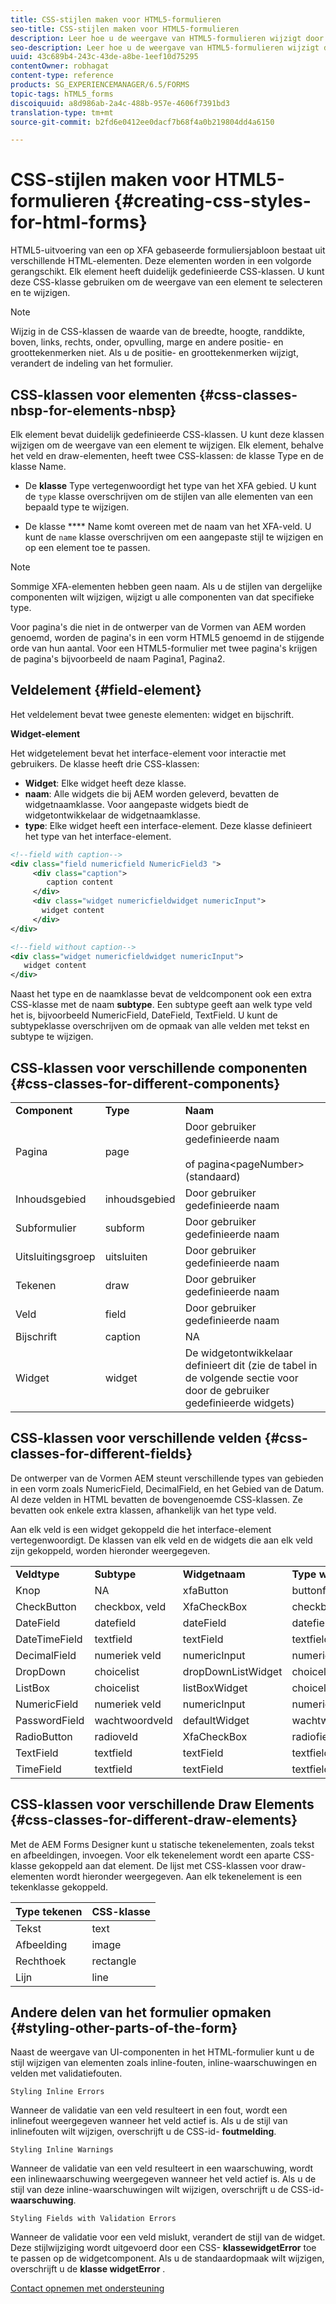```yaml
---
title: CSS-stijlen maken voor HTML5-formulieren
seo-title: CSS-stijlen maken voor HTML5-formulieren
description: Leer hoe u de weergave van HTML5-formulieren wijzigt door de CSS-klasse te wijzigen die is gekoppeld aan het HTML-formulierelement.
seo-description: Leer hoe u de weergave van HTML5-formulieren wijzigt door de CSS-klasse te wijzigen die is gekoppeld aan het HTML-formulierelement.
uuid: 43c689b4-243c-43de-a8be-1eef10d75295
contentOwner: robhagat
content-type: reference
products: SG_EXPERIENCEMANAGER/6.5/FORMS
topic-tags: hTML5_forms
discoiquuid: a8d986ab-2a4c-488b-957e-4606f7391bd3
translation-type: tm+mt
source-git-commit: b2fd6e0412ee0dacf7b68f4a0b219804dd4a6150

---
```



# CSS-stijlen maken voor HTML5-formulieren {#creating-css-styles-for-html-forms}

HTML5-uitvoering van een op XFA gebaseerde formuliersjabloon bestaat uit verschillende HTML-elementen. Deze elementen worden in een volgorde gerangschikt. Elk element heeft duidelijk gedefinieerde CSS-klassen. U kunt deze CSS-klasse gebruiken om de weergave van een element te selecteren en te wijzigen.

>[!NOTE]
>
>Wijzig in de CSS-klassen de waarde van de breedte, hoogte, randdikte, boven, links, rechts, onder, opvulling, marge en andere positie- en groottekenmerken niet. Als u de positie- en groottekenmerken wijzigt, verandert de indeling van het formulier.

## CSS-klassen voor elementen {#css-classes-nbsp-for-elements-nbsp}

Elk element bevat duidelijk gedefinieerde CSS-klassen. U kunt deze klassen wijzigen om de weergave van een element te wijzigen. Elk element, behalve het veld en draw-elementen, heeft twee CSS-klassen: de klasse Type en de klasse Name.

* De **klasse** Type vertegenwoordigt het type van het XFA gebied. U kunt de `type` klasse overschrijven om de stijlen van alle elementen van een bepaald type te wijzigen.

* De klasse **** Name komt overeen met de naam van het XFA-veld. U kunt de `name` klasse overschrijven om een aangepaste stijl te wijzigen en op een element toe te passen.

>[!NOTE]
>
>Sommige XFA-elementen hebben geen naam. Als u de stijlen van dergelijke componenten wilt wijzigen, wijzigt u alle componenten van dat specifieke type.

Voor pagina&#39;s die niet in de ontwerper van de Vormen van AEM worden genoemd, worden de pagina&#39;s in een vorm HTML5 genoemd in de stijgende orde van hun aantal. Voor een HTML5-formulier met twee pagina&#39;s krijgen de pagina&#39;s bijvoorbeeld de naam Pagina1, Pagina2.

## Veldelement {#field-element}

Het veldelement bevat twee geneste elementen: widget en bijschrift.

**Widget-element**

Het widgetelement bevat het interface-element voor interactie met gebruikers. De klasse heeft drie CSS-klassen:

* **Widget**: Elke widget heeft deze klasse.
* **naam**: Alle widgets die bij AEM worden geleverd, bevatten de widgetnaamklasse. Voor aangepaste widgets biedt de widgetontwikkelaar de widgetnaamklasse.
* **type**: Elke widget heeft een interface-element. Deze klasse definieert het type van het interface-element.

```xml
<!--field with caption-->
<div class="field numericfield NumericField3 ">
     <div class="caption">
        caption content
     </div>
     <div class="widget numericfieldwidget numericInput">
       widget content
     </div>
</div>

<!--field without caption-->
<div class="widget numericfieldwidget numericInput">
   widget content
</div>
```

Naast het type en de naamklasse bevat de veldcomponent ook een extra CSS-klasse met de naam **subtype**. Een subtype geeft aan welk type veld het is, bijvoorbeeld NumericField, DateField, TextField. U kunt de subtypeklasse overschrijven om de opmaak van alle velden met tekst en subtype te wijzigen.

## CSS-klassen voor verschillende componenten {#css-classes-for-different-components}

<table>
 <tbody>
  <tr>
   <td><strong>Component</strong></td>
   <td><strong>Type</strong></td>
   <td><strong>Naam</strong></td>
  </tr>
  <tr>
   <td>Pagina</td>
   <td>page</td>
   <td>Door gebruiker gedefinieerde naam<br /><br /> of pagina&lt;pageNumber&gt; (standaard)</td>
  </tr>
  <tr>
   <td>Inhoudsgebied</td>
   <td>inhoudsgebied</td>
   <td>Door gebruiker gedefinieerde naam</td>
  </tr>
  <tr>
   <td>Subformulier</td>
   <td>subform</td>
   <td>Door gebruiker gedefinieerde naam</td>
  </tr>
  <tr>
   <td>Uitsluitingsgroep</td>
   <td>uitsluiten</td>
   <td>Door gebruiker gedefinieerde naam</td>
  </tr>
  <tr>
   <td>Tekenen</td>
   <td>draw</td>
   <td>Door gebruiker gedefinieerde naam</td>
  </tr>
  <tr>
   <td>Veld</td>
   <td>field</td>
   <td>Door gebruiker gedefinieerde naam</td>
  </tr>
  <tr>
   <td>Bijschrift</td>
   <td>caption</td>
   <td>NA</td>
  </tr>
  <tr>
   <td>Widget</td>
   <td>widget</td>
   <td>De widgetontwikkelaar definieert dit (zie de tabel in de volgende sectie voor door de gebruiker gedefinieerde widgets)</td>
  </tr>
 </tbody>
</table>

## CSS-klassen voor verschillende velden {#css-classes-for-different-fields}

De ontwerper van de Vormen AEM steunt verschillende types van gebieden in een vorm zoals NumericField, DecimalField, en het Gebied van de Datum. Al deze velden in HTML bevatten de bovengenoemde CSS-klassen. Ze bevatten ook enkele extra klassen, afhankelijk van het type veld.

Aan elk veld is een widget gekoppeld die het interface-element vertegenwoordigt. De klassen van elk veld en de widgets die aan elk veld zijn gekoppeld, worden hieronder weergegeven.

<table>
 <tbody>
  <tr>
   <td><strong>Veldtype</strong></td>
   <td><strong>Subtype</strong></td>
   <td><strong>Widgetnaam</strong></td>
   <td><strong>Type widget</strong></td>
   <td><strong>HTML UI-tag</strong></td>
  </tr>
  <tr>
   <td>Knop<br type="_moz" /> </td>
   <td>NA</td>
   <td>xfaButton<br type="_moz" /> </td>
   <td>buttonfieldwidget<br type="_moz" /> </td>
   <td>input type=button<br type="_moz" /> </td>
  </tr>
  <tr>
   <td>CheckButton<br type="_moz" /> </td>
   <td>checkbox, veld<br /> </td>
   <td>XfaCheckBox<br type="_moz" /> </td>
   <td>checkbox-widget<br type="_moz" /> </td>
   <td>invoertype=checkbox<br type="_moz" /> </td>
  </tr>
  <tr>
   <td>DateField<br type="_moz" /> </td>
   <td>datefield<br type="_moz" /> </td>
   <td>dateField<br type="_moz" /> </td>
   <td>datefieldwidget<br type="_moz" /> </td>
   <td>invoertype=text<br type="_moz" /> </td>
  </tr>
  <tr>
   <td>DateTimeField<br type="_moz" /> </td>
   <td>textfield<br type="_moz" /> </td>
   <td>textField<br type="_moz" /> </td>
   <td>textfield-widget</td>
   <td>invoertype=text<br type="_moz" /> </td>
  </tr>
  <tr>
   <td>DecimalField<br type="_moz" /> </td>
   <td>numeriek veld<br type="_moz" /> </td>
   <td>numericInput<br type="_moz" /> </td>
   <td>numericfieldwidget<br type="_moz" /> </td>
   <td>invoertype=text<br type="_moz" /> </td>
  </tr>
  <tr>
   <td>DropDown<br type="_moz" /> </td>
   <td>choicelist<br type="_moz" /> </td>
   <td>dropDownListWidget<br type="_moz" /> </td>
   <td>choicelistwidget<br type="_moz" /> </td>
   <td>select</td>
  </tr>
  <tr>
   <td>ListBox<br type="_moz" /> </td>
   <td>choicelist<br type="_moz" /> </td>
   <td>listBoxWidget<br type="_moz" /> </td>
   <td>choicelistwidget<br type="_moz" /> </td>
   <td>ol</td>
  </tr>
  <tr>
   <td>NumericField<br type="_moz" /> </td>
   <td>numeriek veld<br type="_moz" /> </td>
   <td>numericInput<br type="_moz" /> </td>
   <td>numericfieldwidget<br type="_moz" /> </td>
   <td>invoertype=text<br type="_moz" /> </td>
  </tr>
  <tr>
   <td>PasswordField<br type="_moz" /> </td>
   <td>wachtwoordveld<br type="_moz" /> </td>
   <td>defaultWidget<br type="_moz" /> </td>
   <td>wachtwoordwidget<br type="_moz" /> </td>
   <td>input type=password<br type="_moz" /> </td>
  </tr>
  <tr>
   <td>RadioButton<br type="_moz" /> </td>
   <td>radioveld<br type="_moz" /> </td>
   <td>XfaCheckBox<br type="_moz" /> </td>
   <td>radiofieldwidget<br type="_moz" /> </td>
   <td>invoertype=radio<br type="_moz" /> </td>
  </tr>
  <tr>
   <td>TextField<br type="_moz" /> </td>
   <td>textfield<br type="_moz" /> </td>
   <td>textField<br type="_moz" /> </td>
   <td>textfield-widget<br type="_moz" /> </td>
   <td>invoertype=text<br type="_moz" /> </td>
  </tr>
  <tr>
   <td>TimeField<br type="_moz" /> </td>
   <td>textfield<br type="_moz" /> </td>
   <td>textField<br type="_moz" /> </td>
   <td>textfield-widget<br type="_moz" /> </td>
   <td>invoertype=text<br type="_moz" /> </td>
  </tr>
 </tbody>
</table>

## CSS-klassen voor verschillende Draw Elements {#css-classes-for-different-draw-elements}

Met de AEM Forms Designer kunt u statische tekenelementen, zoals tekst en afbeeldingen, invoegen. Voor elk tekenelement wordt een aparte CSS-klasse gekoppeld aan dat element. De lijst met CSS-klassen voor draw-elementen wordt hieronder weergegeven. Aan elk tekenelement is een tekenklasse gekoppeld.

| **Type tekenen** | **CSS-klasse** |
|---|---|
| Tekst | text |
| Afbeelding | image |
| Rechthoek | rectangle |
| Lijn | line |

## Andere delen van het formulier opmaken {#styling-other-parts-of-the-form}

Naast de weergave van UI-componenten in het HTML-formulier kunt u de stijl wijzigen van elementen zoals inline-fouten, inline-waarschuwingen en velden met validatiefouten.

`Styling Inline Errors`

Wanneer de validatie van een veld resulteert in een fout, wordt een inlinefout weergegeven wanneer het veld actief is. Als u de stijl van inlinefouten wilt wijzigen, overschrijft u de CSS-id- **foutmelding**.

`Styling Inline Warnings`

Wanneer de validatie van een veld resulteert in een waarschuwing, wordt een inlinewaarschuwing weergegeven wanneer het veld actief is. Als u de stijl van deze inline-waarschuwingen wilt wijzigen, overschrijft u de CSS-id- **waarschuwing**.

`Styling Fields with Validation Errors`

Wanneer de validatie voor een veld mislukt, verandert de stijl van de widget. Deze stijlwijziging wordt uitgevoerd door een CSS- **klassewidgetError** toe te passen op de widgetcomponent. Als u de standaardopmaak wilt wijzigen, overschrijft u de **klasse widgetError** .

[Contact opnemen met ondersteuning](https://www.adobe.com/account/sign-in.supportportal.html)
